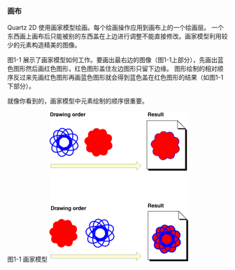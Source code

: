 ### 画布
Quartz 2D 使用画家模型绘画。每个绘画操作应用到画布上的一个绘画层。
一个东西画上画布后只能被别的东西盖在上边进行调整不能直接修改。画家模型利用较少的元素构造精美的图像。


图1-1 展示了画家模型如何工作。要画出最右边的图像（图1-1上部分），先画出蓝色图形然后画红色图形，红色图形盖住左边图形只留下边缘。
图形绘制的相对顺序反过来先画红色图形再画蓝色图形就会得到蓝色盖在红色图形的结果（如图1-1下部分）。

就像你看到的，画家模型中元素绘制的顺序很重要。


图1-1 画家模型
![图1-1](../Art/painters_model.gif)
